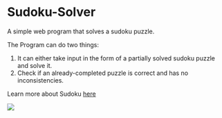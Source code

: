 # Sudoku-Solver
A simple web program that solves a sudoku puzzle.


The Program can do two things:
1. It can either take input in the form of a partially solved sudoku puzzle and solve it.
2. Check if an already-completed puzzle is correct and has no inconsistencies.

Learn more about Sudoku [here](https://en.wikipedia.org/wiki/Sudoku)

<img src="https://lh3.googleusercontent.com/pw/ACtC-3f2iueKeveZWK7Pke3stBB61oq9r9Qo-wBE88n30fMXRPpBxsuRtotD1tjzADtib70I1FMbeYsrLJu4v7TbDQLUiCbrZxu18wtYpdw7JTJikLXJQrre6PHLSheFfGnLyXyRiJehp6AqT6Wr-H9Mnnqy2Q=w1915-h607-no">
